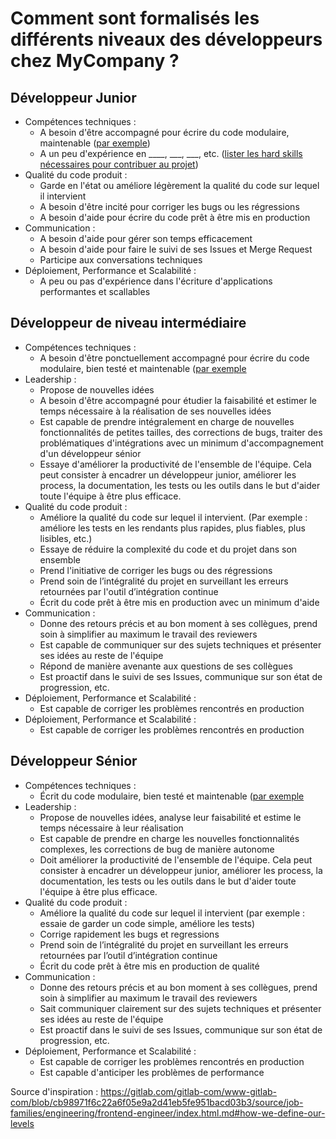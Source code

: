 # Comment sont formalisés les différents niveaux des développeurs chez MyCompany ?

## Développeur Junior

- Compétences techniques :
  - A besoin d'être accompagné pour écrire du code modulaire, maintenable ([par exemple](http://matthewrocklin.com/blog/work/2019/06/23/avoid-indirection))
  - A un peu d'expérience en ____, ___, ___, etc. ([lister les hard skills nécessaires pour contribuer au projet](https://github.com/kamranahmedse/developer-roadmap))
- Qualité du code produit :
  - Garde en l'état ou améliore légèrement la qualité du code sur lequel il intervient
  - A besoin d'être incité pour corriger les bugs ou les régressions
  - A besoin d'aide pour écrire du code prêt à être mis en production
- Communication :
  - A besoin d'aide pour gérer son temps efficacement
  - A besoin d'aide pour faire le suivi de ses Issues et Merge Request
  - Participe aux conversations techniques
- Déploiement, Performance et Scalabilité :
  - A peu ou pas d'expérience dans l'écriture d'applications performantes et scallables

## Développeur de niveau intermédiaire

- Compétences techniques :
  - A besoin d'être ponctuellement accompagné pour écrire du code modulaire, bien testé et maintenable ([par exemple](http://matthewrocklin.com/blog/work/2019/06/23/avoid-indirection)
- Leadership :
  - Propose de nouvelles idées
  - A besoin d'être accompagné pour étudier la faisabilité et estimer le temps nécessaire à la réalisation de ses nouvelles idées
  - Est capable de prendre intégralement en charge de nouvelles fonctionnalités de petites tailles, des corrections de bugs, traiter des problématiques d'intégrations avec un minimum d'accompagnement d'un développeur sénior
  - Essaye d'améliorer la productivité de l'ensemble de l'équipe. Cela peut consister à encadrer un développeur junior, améliorer les process, la documentation, les tests ou les outils dans le but d'aider toute l'équipe à être plus efficace.
- Qualité du code produit :
  - Améliore la qualité du code sur lequel il intervient. (Par exemple : améliore les tests en les rendants plus rapides, plus fiables, plus lisibles, etc.)
  - Essaye de réduire la complexité du code et du projet dans son ensemble
  - Prend l'initiative de corriger les bugs ou des régressions
  - Prend soin de l’intégralité du projet en surveillant les erreurs retournées par l'outil d’intégration continue
  - Écrit du code prêt à être mis en production avec un minimum d'aide
- Communication :
  - Donne des retours précis et au bon moment à ses collègues, prend soin à simplifier au maximum le travail des reviewers
  - Est capable de communiquer sur des sujets techniques et présenter ses idées au reste de l'équipe
  - Répond de manière avenante aux questions de ses collègues
  - Est proactif dans le suivi de ses Issues, communique sur son état de progression, etc.
- Déploiement, Performance et Scalabilité :
  - Est capable de corriger les problèmes rencontrés en production
- Déploiement, Performance et Scalabilité :
  - Est capable de corriger les problèmes rencontrés en production


## Développeur Sénior

- Compétences techniques :
  - Écrit du code modulaire, bien testé et maintenable ([par exemple](http://matthewrocklin.com/blog/work/2019/06/23/avoid-indirection)
- Leadership :
  - Propose de nouvelles idées, analyse leur faisabilité et estime le temps nécessaire à leur réalisation
  - Est capable de prendre en charge les nouvelles fonctionnalités complexes, les corrections de bug de manière autonome
  - Doit améliorer la productivité de l'ensemble de l'équipe. Cela peut consister à encadrer un développeur junior, améliorer les process, la documentation, les tests ou les outils dans le but d'aider toute l'équipe à être plus efficace.
- Qualité du code produit :
  - Améliore la qualité du code sur lequel il intervient (par exemple : essaie de garder un code simple, améliore les tests)
  - Corrige rapidement les bugs et regressions
  - Prend soin de l’intégralité du projet en surveillant les erreurs retournées par l’outil d’intégration continue
  - Écrit du code prêt à être mis en production de qualité
- Communication :
  - Donne des retours précis et au bon moment à ses collègues, prend soin à simplifier au maximum le travail des reviewers
  - Sait communiquer clairement sur des sujets techniques et présenter ses idées au reste de l'équipe
  - Est proactif dans le suivi de ses Issues, communique sur son état de progression, etc.
- Déploiement, Performance et Scalabilité :
  - Est capable de corriger les problèmes rencontrés en production
  - Est capable d'anticiper les problèmes de performance

Source d'inspiration : https://gitlab.com/gitlab-com/www-gitlab-com/blob/cb98971f6c22a6f05e9a2d41eb5fe951bacd03b3/source/job-families/engineering/frontend-engineer/index.html.md#how-we-define-our-levels